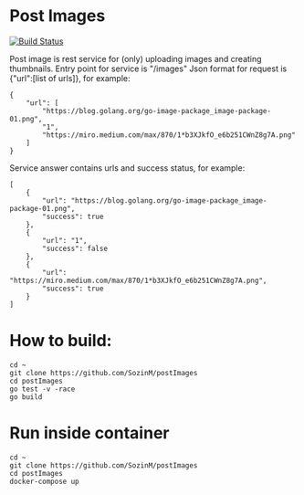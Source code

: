 # Post Images
[![Build Status](https://travis-ci.org/SozinM/postImages.svg?branch=master)](https://travis-ci.org/SozinM/postImages)

Post image is rest service for (only) uploading images and creating thumbnails.
Entry point for service is "/images"
Json format for request is {"url":[list of urls]}, for example:

    {
        "url": [
            "https://blog.golang.org/go-image-package_image-package-01.png",
            "1",
            "https://miro.medium.com/max/870/1*b3XJkfO_e6b251CWnZ8g7A.png"
        ]
    }
Service answer contains urls and success status, for example:

    [
        {
            "url": "https://blog.golang.org/go-image-package_image-package-01.png",
            "success": true
        },
        {
            "url": "1",
            "success": false
        },
        {
            "url": "https://miro.medium.com/max/870/1*b3XJkfO_e6b251CWnZ8g7A.png",
            "success": true
        }
    ]

# How to build:
    cd ~
    git clone https://github.com/SozinM/postImages
    cd postImages
    go test -v -race
    go build

# Run inside container
    cd ~
    git clone https://github.com/SozinM/postImages
    cd postImages
    docker-compose up
